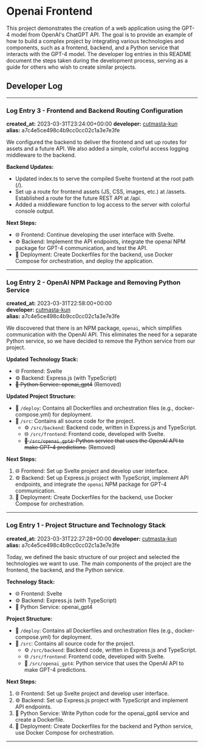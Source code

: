 # Openai Frontend

This project demonstrates the creation of a web application using the GPT-4 model from OpenAI's ChatGPT API. The goal is to provide an example of how to build a complex project by integrating various technologies and components, such as a frontend, backend, and a Python service that interacts with the GPT-4 model. The developer log entries in this README document the steps taken during the development process, serving as a guide for others who wish to create similar projects.

## Developer Log

---

### Log Entry 3 - Frontend and Backend Routing Configuration

**created_at:** 2023-03-31T23:24:00+00:00 
**developer:** [cutmasta-kun](https://github.com/cutmasta-kun)  
**alias:** a7c4e5ce498c4b9cc0cc02c1a3e7e3fe

We configured the backend to deliver the frontend and set up routes for assets and a future API. We also added a simple, colorful access logging middleware to the backend.

**Backend Updates:**

- Updated index.ts to serve the compiled Svelte frontend at the root path (/).
- Set up a route for frontend assets (JS, CSS, images, etc.) at /assets. 
Established a route for the future REST API at /api.
- Added a middleware function to log access to the server with colorful console output.

**Next Steps:**

- 🌐 Frontend: Continue developing the user interface with Svelte.
- ⚙️ Backend: Implement the API endpoints, integrate the openai NPM package for GPT-4 communication, and test the API.
- 🚀 Deployment: Create Dockerfiles for the backend, use Docker Compose for orchestration, and deploy the application.

---

### Log Entry 2 - OpenAI NPM Package and Removing Python Service

**created_at:** 2023-03-31T22:58:00+00:00  
**developer:** [cutmasta-kun](https://github.com/cutmasta-kun)  
**alias:** a7c4e5ce498c4b9cc0cc02c1a3e7e3fe

We discovered that there is an NPM package, `openai`, which simplifies communication with the OpenAI API. This eliminates the need for a separate Python service, so we have decided to remove the Python service from our project.

**Updated Technology Stack:**

- 🌐 Frontend: Svelte
- ⚙️ Backend: Express.js (with TypeScript)
- ~~🐍 Python Service: openai_gpt4~~ (Removed)

**Updated Project Structure:**

- 🚀 `/deploy`: Contains all Dockerfiles and orchestration files (e.g., docker-compose.yml) for deployment.
- 📁 `/src`: Contains all source code for the project.
  - ⚙️ `/src/backend`: Backend code, written in Express.js and TypeScript.
  - 🌐 `/src/frontend`: Frontend code, developed with Svelte.
  - ~~🐍 `/src/openai_gpt4`: Python service that uses the OpenAI API to make GPT-4 predictions.~~ (Removed)

**Next Steps:**

1. 🌐 Frontend: Set up Svelte project and develop user interface.
2. ⚙️ Backend: Set up Express.js project with TypeScript, implement API endpoints, and integrate the `openai` NPM package for GPT-4 communication.
3. 🚀 Deployment: Create Dockerfiles for the backend, use Docker Compose for orchestration.

---

### Log Entry 1 - Project Structure and Technology Stack

**created_at:** 2023-03-31T22:27:28+00:00 
**developer:** [cutmasta-kun](https://github.com/cutmasta-kun)  
**alias:** a7c4e5ce498c4b9cc0cc02c1a3e7e3fe

Today, we defined the basic structure of our project and selected the technologies we want to use. The main components of the project are the frontend, the backend, and the Python service.

**Technology Stack:**

- 🌐 Frontend: Svelte
- ⚙️ Backend: Express.js (with TypeScript)
- 🐍 Python Service: openai_gpt4

**Project Structure:**

- 🚀 `/deploy`: Contains all Dockerfiles and orchestration files (e.g., docker-compose.yml) for deployment.
- 📁 `/src`: Contains all source code for the project.
  - ⚙️ `/src/backend`: Backend code, written in Express.js and TypeScript.
  - 🌐 `/src/frontend`: Frontend code, developed with Svelte.
  - 🐍 `/src/openai_gpt4`: Python service that uses the OpenAI API to make GPT-4 predictions.

**Next Steps:**

1. 🌐 Frontend: Set up Svelte project and develop user interface.
2. ⚙️ Backend: Set up Express.js project with TypeScript and implement API endpoints.
3. 🐍 Python Service: Write Python code for the openai_gpt4 service and create a Dockerfile.
4. 🚀 Deployment: Create Dockerfiles for the backend and Python service, use Docker Compose for orchestration.

---
